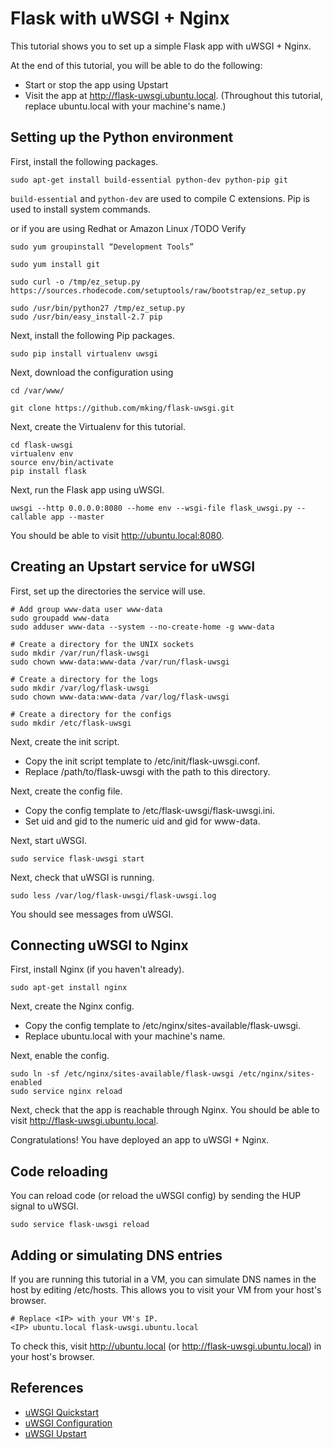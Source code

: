 Flask with uWSGI + Nginx
===
This tutorial shows you to set up a simple Flask app with uWSGI + Nginx.

At the end of this tutorial, you will be able to do the following:

- Start or stop the app using Upstart
- Visit the app at http://flask-uwsgi.ubuntu.local. (Throughout this tutorial, replace ubuntu.local with your machine's name.) 

Setting up the Python environment
---
First, install the following packages.
    
    sudo apt-get install build-essential python-dev python-pip git

`build-essential` and `python-dev` are used to compile C extensions. Pip is used to install system commands.

or if you are using Redhat or Amazon Linux /TODO Verify

	sudo yum groupinstall “Development Tools”
	
	sudo yum install git
	
	sudo curl -o /tmp/ez_setup.py https://sources.rhodecode.com/setuptools/raw/bootstrap/ez_setup.py 

	sudo /usr/bin/python27 /tmp/ez_setup.py 
	sudo /usr/bin/easy_install-2.7 pip 

Next, install the following Pip packages.

    sudo pip install virtualenv uwsgi 

Next, download the configuration using 

	cd /var/www/
	
	git clone https://github.com/mking/flask-uwsgi.git
	
Next, create the Virtualenv for this tutorial.

    cd flask-uwsgi
    virtualenv env
    source env/bin/activate
    pip install flask

Next, run the Flask app using uWSGI.

    uwsgi --http 0.0.0.0:8080 --home env --wsgi-file flask_uwsgi.py --callable app --master

You should be able to visit http://ubuntu.local:8080.

Creating an Upstart service for uWSGI
---
First, set up the directories the service will use.

	# Add group www-data user www-data
	sudo groupadd www-data
	sudo adduser www-data --system --no-create-home -g www-data

    # Create a directory for the UNIX sockets
    sudo mkdir /var/run/flask-uwsgi
    sudo chown www-data:www-data /var/run/flask-uwsgi

    # Create a directory for the logs
    sudo mkdir /var/log/flask-uwsgi
    sudo chown www-data:www-data /var/log/flask-uwsgi

    # Create a directory for the configs
    sudo mkdir /etc/flask-uwsgi

Next, create the init script.

- Copy the init script template to /etc/init/flask-uwsgi.conf.
- Replace /path/to/flask-uwsgi with the path to this directory.

Next, create the config file.

- Copy the config template to /etc/flask-uwsgi/flask-uwsgi.ini.
- Set uid and gid to the numeric uid and gid for www-data.

Next, start uWSGI.

    sudo service flask-uwsgi start

Next, check that uWSGI is running.

    sudo less /var/log/flask-uwsgi/flask-uwsgi.log

You should see messages from uWSGI.

Connecting uWSGI to Nginx
---
First, install Nginx (if you haven't already).

    sudo apt-get install nginx    

Next, create the Nginx config.

- Copy the config template to /etc/nginx/sites-available/flask-uwsgi.
- Replace ubuntu.local with your machine's name.

Next, enable the config.

    sudo ln -sf /etc/nginx/sites-available/flask-uwsgi /etc/nginx/sites-enabled
    sudo service nginx reload

Next, check that the app is reachable through Nginx. You should be able to visit http://flask-uwsgi.ubuntu.local.

Congratulations! You have deployed an app to uWSGI + Nginx.

Code reloading
---
You can reload code (or reload the uWSGI config) by sending the HUP signal to uWSGI.

    sudo service flask-uwsgi reload

Adding or simulating DNS entries
---
If you are running this tutorial in a VM, you can simulate DNS names in the host by editing /etc/hosts. This allows you to visit your VM from your host's browser.

    # Replace <IP> with your VM's IP. 
    <IP> ubuntu.local flask-uwsgi.ubuntu.local

To check this, visit http://ubuntu.local (or http://flask-uwsgi.ubuntu.local) in your host's browser.

References
---
- [uWSGI Quickstart](http://uwsgi-docs.readthedocs.org/en/latest/WSGIquickstart.html)
- [uWSGI Configuration](http://uwsgi-docs.readthedocs.org/en/latest/Configuration.html)
- [uWSGI Upstart](http://uwsgi-docs.readthedocs.org/en/latest/Upstart.html)
